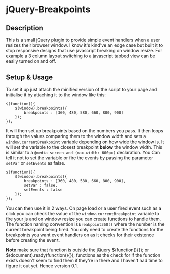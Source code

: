 jQuery-Breakpoints
==================

## Description
This is a small jQuery plugin to provide simple event handlers when a user resizes their browser window. I know it's kind've an edge case but built it to stop responsive designs that use javascript breaking on window resize. For example a 3 column layout switching to a javascript tabbed view can be easily turned on and off.

## Setup & Usage
To set it up just attach the minified version of the script to your page and initialise it by attaching it to the window like this:

	$(function(){
    	$(window).breakpoints({
        	breakpoints : [360, 480, 580, 660, 800, 900]
    	});
	});

It will then set up breakpoints based on the numbers you pass. It then loops through the values comparing them to the window width and sets a `window.currentBreakpoint` variable depending on how wide the window is. It will set the variable to the closest breakpoint **below** the window width. This is similar to a `@media screen and (max-width: 600px)` declaration. You Can tell it not to set the variable or fire the events by passing the parameter `setVar` or `setEvents` as false.

	$(function(){
    	$(window).breakpoints({
    		breakpoints : [360, 480, 580, 660, 800, 900],
			setVar : false,
			setEvents : false	
    	});
	});

You can then use it in 2 ways. On page load or a user fired event such as a click you can check the value of the `window.currentBreakpoint` variable to fire your js and on window resize you can create functions to handle them. The function naming convention is `breakpoint360()` where the number is the current breakpoint being fired. You only need to create the functions for the breakpoints you want event handlers on as it checks for their existence before creating the event.

**Note** make sure that function is outside the jQuery $(function(){}); or $(document).ready(function(){}); functions as the check for if the function exists doesn't seem to find them if they're in there and I haven't had time to figure it out yet. Hence version 0.1.